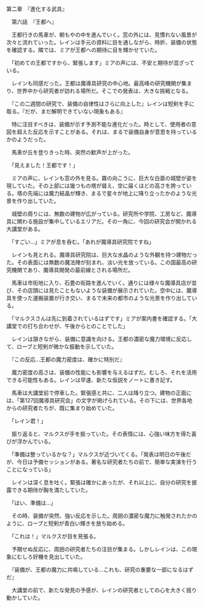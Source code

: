 第二章　『進化する武具』

　第六話　『王都へ』

　王都行きの馬車が、朝もやの中を進んでいく。窓の外には、見慣れない風景が次々と流れていった。レインは手元の資料に目を通しながら、時折、装備の状態を確認する。隣では、ミアが王都への期待に目を輝かせていた。

　「初めての王都ですから、緊張します」ミアの声には、不安と期待が混ざっている。

　レインも同感だった。王都は魔導具研究の中心地。最高峰の研究機関が集まり、世界中から研究者が訪れる場所だ。そこでの発表は、大きな挑戦となる。

　『この二週間の研究で、装備の自律性はさらに向上した』レインは短剣を手に取る。『だが、まだ解明できていない現象もある』

　特に注目すべきは、装備が示す予測不能な進化だった。時として、使用者の意図を超えた反応を示すことがある。それは、まるで装備自身が意思を持っているかのようだった。

　馬車が丘を登りきった時、突然の歓声が上がった。

　「見えました！王都です！」

　ミアの声に、レインも窓の外を見る。霧の向こうに、巨大な白亜の城壁が姿を現していた。その上部には幾つもの塔が聳え、空に届くほどの高さを誇っている。塔の先端には魔力結晶が輝き、まるで星々が地上に降り立ったかのような光景を作り出していた。

　城壁の周りには、無数の建物が広がっている。研究所や学院、工房など、魔導具に関わる施設が集中しているエリアだ。その一角に、今回の研究会が開かれる大講堂がある。

　「すごい...」ミアが息を呑む。「あれが魔導具研究院ですね」

　レインも見とれる。魔導具研究院は、巨大な水晶のような外観を持つ建物だった。その表面には無数の魔法陣が刻まれ、淡い光を放っている。この国最高の研究機関であり、魔導具開発の最前線とされる場所だ。

　馬車は市街地に入り、石畳の街路を進んでいく。通りには様々な魔導具店が並び、その店頭には見たこともないような装備が展示されていた。空中には、魔導具を使った運搬装置が行き交い、まるで未来の都市のような光景を作り出している。

　「マルクスさんは先に到着されているはずです」ミアが案内書を確認する。「大講堂での打ち合わせが、午後からとのことでした」

　レインは頷きながら、装備に意識を向ける。王都の濃密な魔力環境に反応して、ローブと短剣が微かな振動を示していた。

　『この反応...王都の魔力密度は、確かに特別だ』

　魔力密度の高さは、装備の性能にも影響を与えるはずだ。むしろ、それを活用できる可能性もある。レインは早速、新たな仮説をノートに書き記す。

　馬車は大講堂前で停車した。緊張感と共に、二人は降り立つ。建物の正面には、「第127回魔導具研究会」の文字が掲げられている。その下には、世界各地からの研究者たちが、既に集まり始めていた。

　「レイン君！」

　振り返ると、マルクスが手を振っていた。その表情には、心強い味方を得た喜びが浮かんでいる。

　「準備は整っているかな？」マルクスが近づいてくる。「発表は明日の午後だが、今日は予備セッションがある。著名な研究者たちの前で、簡単な実演を行うことになっている」

　レインは深く息を吐く。緊張は確かにあったが、それ以上に、自分の研究を披露できる期待が胸を満たしていた。

　「はい、準備は...」

　その時、装備が突然、強い反応を示した。周囲の濃密な魔力に触発されたかのように、ローブと短剣が青白い輝きを放ち始める。

　「これは！」マルクスが目を見張る。

　予期せぬ反応に、周囲の研究者たちの注目が集まる。しかしレインは、この現象にむしろ好機を見出していた。

　『装備が、王都の魔力に共鳴している...これも、研究の重要な一部になるはずだ』

　大講堂の前で、新たな発見の予感が、レインの研究者としての心を大きく揺り動かしていた。